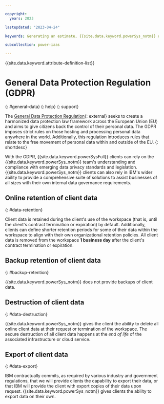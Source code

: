 ```yaml
---

copyright:
  years: 2023

lastupdated: "2023-04-24"

keywords: Generating an estimate, {{site.data.keyword.powerSys_notm}} as a service, private cloud, before you begin, terminology, video, how-to

subcollection: power-iaas

---
```


{{site.data.keyword.attribute-definition-list}}

# General Data Protection Regulation (GDPR)
{: #general-data}
{: help}
{: support}

The [General Data Protection Regulation](https://gdpr.eu/){: external} seeks to create a harmonized data protection law framework across the European Union (EU) and aims to give citizens back the control of their personal data. The GDPR imposes strict rules on those hosting and processing personal data anywhere in the world. Additionally, this regulation introduces rules that relate to the free movement of personal data within and outside of the EU.
{: shortdesc}

With the GDPR, {{site.data.keyword.powerSysFull}} clients can rely on the {{site.data.keyword.powerSys_notm}} team's understanding and compliance with emerging data privacy standards and legislation. {{site.data.keyword.powerSys_notm}} clients can also rely in IBM's wider ability to provide a comprehensive suite of solutions to assist businesses of all sizes with their own internal data governance requirements.

## Online retention of client data
{: #data-retention}

Client data is retained during the client's use of the workspace (that is, until the client's contract termination or expiration) by default. Additionally, clients can define shorter retention periods for some of their data within the workspace to align with their own organizational retention policies. All client data is removed from the workspace **1 business day** after the client's contract termination or expiration.

## Backup retention of client data
{: #backup-retention}

{{site.data.keyword.powerSys_notm}} does not provide backups of client data.

## Destruction of client data
{: #data-destruction}

{{site.data.keyword.powerSys_notm}} gives the client the ability to delete all online client data at their request or termination of the workspace. The secure destruction of all client data happens at the *end of life* of the associated infrastructure or cloud service.

## Export of client data
{: #data-export}

IBM contractually commits, as required by various industry and government regulations, that we will provide clients the capability to export their data, or that IBM will provide the client with export copies of their data upon request. {{site.data.keyword.powerSys_notm}} gives clients the ability to export data on their own.
